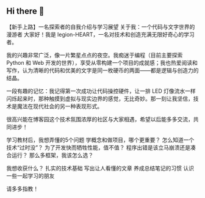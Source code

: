 ## Hi there 👋

【新手上路】一名探索者的自我介绍与学习展望
关于我：一个代码与文字世界的漫游者
大家好！我是 legion-HEART，一名对技术和创造充满无限好奇心的学习者。

我的兴趣非常广泛，像一片繁星点点的夜空。我痴迷于编程（目前主要探索 Python 和 Web 开发的世界），享受从零构建一个项目的成就感；我也热爱阅读和写作，认为清晰的代码和优美的文字是同一枚硬币的两面——都是逻辑与创造力的结晶。

一段有趣的记忆：我记得第一次成功让代码操控硬件，让一排 LED 灯像流水一样闪烁起来时，那种触摸到虚拟与现实边界的感觉，无比奇妙。那一刻让我坚信，技术是魔法在现代社会的另一种表现形式。

很高兴能在博客园这个技术氛围浓厚的社区与大家相遇，希望以后能多多交流，共同进步！

学习教材后，我想弄懂的5个问题
    学概念和做项目，哪个更重要？
    怎么知道一个技术“过时没”？
    为了开发快而牺牲性能，值不值？
    程序出错是该立马崩溃还是凑合运行？
    那么多框架，我该怎么选？

我想收获什么？
    扎实的技术基础
    写出让人看懂的文章
    养成总结笔记的习惯
    认识一些一起学习的朋友

请多多指教！
